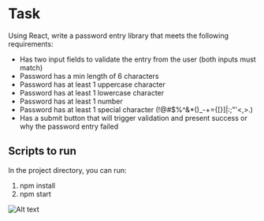 # Task

Using React, write a password entry library that meets the following requirements:

- Has two input fields to validate the entry from the user (both inputs must match)
- Password has a min length of 6 characters
- Password has at least 1 uppercase character
- Password has at least 1 lowercase character
- Password has at least 1 number
- Password has at least 1 special character (!@#$%^&\*()\_-+={[}]|:;"'<,>.)
- Has a submit button that will trigger validation and present success or why the password entry failed

## Scripts to run

In the project directory, you can run:

1. npm install
2. npm start

![Alt text](https://github.com/webstar0025/Password-Entry-Library/assets/5850106/381db2a4-8c78-4068-acf9-dad7f20bafb0)
